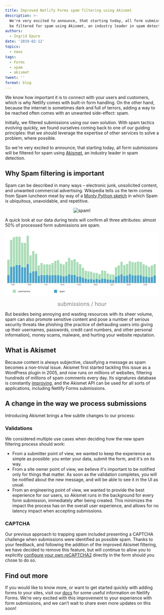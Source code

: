 ```yaml
---
title: Improved Netlify Forms spam filtering using Akismet
description: >-
  We're very excited to announce, that starting today, all form submissions will
  be filtered for spam using Akismet, an industry leader in spam detection. 
authors:
  - Ingrid Epure
date: '2019-02-12'
topics:
  - news
tags:
  - Forms
  - spam
  - akismet
tweet: ''
format: blog
---
```

We know how important it is to connect with your users and customers, which is why Netlify comes with built-in form handling. On the other hand, because the internet is sometimes dark and full of terrors, adding a way to be reached often comes with an unwanted side-effect: spam. 

Initially, we filtered submissions using our own solution. With spam tactics evolving quickly, we found ourselves coming back to one of our guiding principles:  that we should leverage the expertise of other services to solve a problem, where possible. 

So we're very excited to announce, that starting today, all form submissions will be filtered for spam using [Akismet](https://akismet.com/), an industry leader in spam detection. 

## Why Spam filtering is important

Spam can be described in many ways – electronic junk, unsolicited content, and unwanted commercial advertising.  Wikipedia tells us the term comes from Spam luncheon meat by way of a [Monty Python sketch](https://en.wikipedia.org/wiki/Spam_(Monty_Python)) in which Spam is ubiquitous, unavoidable, and repetitive. 

<div align="center"> 
  <img src="/v3/img/blog/spam.gif" alt="spam!">
</div>

A quick look at our data during tests will confirm all three attributes: almost 50% of processed form submissions are spam.

<div align="center"> 
 <img src="/v3/img/blog/spam-submissions-graph.png" alt="Bar graph of spam submissions vs. total" />
  <figure>
    <figcaption><font color="grey" size="4">submissions / hour</font></figcaption>
  </figure>
</div>

But besides being annoying and wasting resources with its sheer volume, spam can also promote sensitive content and pose a number of serious security threats like phishing (the practice of defrauding users into giving up their usernames, passwords, credit card numbers, and other personal information), money scams, malware, and hurting your website reputation. 

## What is Akismet

Because content is always subjective, classifying a message as spam becomes a non-trivial issue. Akismet first started tackling this issue as a WordPress plugin in 2005, and now runs on millions of websites, filtering hundreds of millions of spam comments every day. Its signatures database is constantly [improving](https://docs.akismet.com/general/teach-akismet/), and the Akismet API can be used for all sorts of applications, including Netlify Forms submissions.

## A change in the way we process submissions

Introducing Akismet brings a few subtle changes to our process: 

### Validations

We considered multiple use cases when deciding how the new spam filtering process should work:

* From a submitter point of view, we wanted to keep the experience as simple as possible: you enter your data, submit the form, and it's on its way.
* From a site owner point of view, we believe it's important to be notified only for things that matter. As soon as the validation completes, you will be notified about the new message, and will be able to see it in the UI as usual.
* From an engineering point of view, we wanted to provide the best experience for our users, so Akismet runs in the background for every form submission, immediately after being created. This minimizes the impact the process has on the overall user experience,  and allows for no latency impact when accepting submissions.

### CAPTCHA

Our previous approach to trapping spam included presenting a CAPTCHA challenge when submissions were identified as possible spam. Thanks to your feedback, and following the addition of the improved Akismet filtering, we have decided to remove this feature, but will continue to allow you to explicitly [configure your own reCAPTCHA2](https://www.netlify.com/docs/form-handling/#explicit-recaptcha-2) directly in the form should you chose to do so. 

## Find out more

If you would like to know more, or want to get started quickly with adding forms to your sites, visit our [docs](https://www.netlify.com/docs/form-handling/) for some useful information on Netlify Forms. We’re very excited with this improvement to your experience with form submissions, and we can’t wait to share even more updates on this soon!
